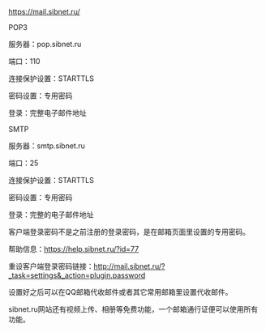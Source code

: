 

https://mail.sibnet.ru/

POP3

服务器：pop.sibnet.ru

端口：110

连接保护设置：STARTTLS

密码设置：专用密码

登录：完整电子邮件地址

SMTP

服务器：smtp.sibnet.ru

端口：25

连接保护设置：STARTTLS

密码设置：专用密码

登录：完整的电子邮件地址

客户端登录密码不是之前注册的登录密码，是在邮箱页面里设置的专用密码。

帮助信息：https://help.sibnet.ru/?id=77

重设客户端登录密码链接：http://mail.sibnet.ru/?_task=settings&_action=plugin.password

设置好之后可以在QQ邮箱代收邮件或者其它常用邮箱里设置代收邮件。

sibnet.ru网站还有视频上传、相册等免费功能，一个邮箱通行证便可以使用所有功能。

